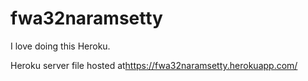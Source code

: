 # fwa32naramsetty
I love doing this Heroku.

Heroku server file hosted at<https://fwa32naramsetty.herokuapp.com/>